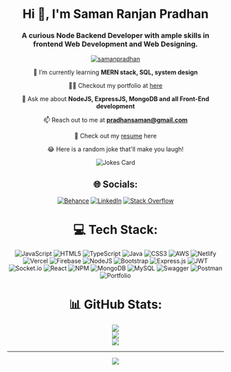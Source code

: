<!-- <div style="disply:flex;flex-direction:column;justify-content:center"> -->
<div align="center" dir="auto">
<h1 align="center">Hi 👋, I'm Saman Ranjan Pradhan</h1>
<h3 align="center">A curious Node Backend Developer with ample skills in frontend Web Development and Web Designing.</h3>


<p > <a href="https://github.com/ryo-ma/github-profile-trophy"><img src="https://github-profile-trophy.vercel.app/?username=samanpradhan" alt="samanpradhan" /></a> </p>

 🌱 I’m currently learning **MERN stack, SQL, system design**

 👨‍💻 Checkout my portfolio at <a href="https://SamanPradhan.github.io/" rel="nofollow">here</a>

 💬 Ask me about **NodeJS, ExpressJS, MongoDB and all Front-End development**

 📫 Reach out to me at **pradhansaman@gmail.com**

 📜 Check out my <a href="https://drive.google.com/file/d/1lubZiPX_Q1skORjKuNyY-rLHMvR68uAa/view?usp=sharing"> resume</a> here
 
 😂 Here is a random joke that'll make you laugh!
 
 
 
![Jokes Card](https://readme-jokes.vercel.app/api)

## 🌐 Socials:
[![Behance](https://img.shields.io/badge/Behance-1769ff?logo=behance&logoColor=white)](https://behance.net/samanpradhan) [![LinkedIn](https://img.shields.io/badge/LinkedIn-%230077B5.svg?logo=linkedin&logoColor=white)](https://linkedin.com/in/samanpradhan) [![Stack Overflow](https://img.shields.io/badge/-Stackoverflow-FE7A16?logo=stack-overflow&logoColor=white)](https://stackoverflow.com/users/21087344) 

# 💻 Tech Stack:
![JavaScript](https://img.shields.io/badge/javascript-%23323330.svg?style=for-the-badge&logo=javascript&logoColor=%23F7DF1E) ![HTML5](https://img.shields.io/badge/html5-%23E34F26.svg?style=for-the-badge&logo=html5&logoColor=white) ![TypeScript](https://img.shields.io/badge/typescript-%23007ACC.svg?style=for-the-badge&logo=typescript&logoColor=white) ![Java](https://img.shields.io/badge/java-%23ED8B00.svg?style=for-the-badge&logo=java&logoColor=white) ![CSS3](https://img.shields.io/badge/css3-%231572B6.svg?style=for-the-badge&logo=css3&logoColor=white) ![AWS](https://img.shields.io/badge/AWS-%23FF9900.svg?style=for-the-badge&logo=amazon-aws&logoColor=white) ![Netlify](https://img.shields.io/badge/netlify-%23000000.svg?style=for-the-badge&logo=netlify&logoColor=#00C7B7) ![Vercel](https://img.shields.io/badge/vercel-%23000000.svg?style=for-the-badge&logo=vercel&logoColor=white) ![Firebase](https://img.shields.io/badge/firebase-%23039BE5.svg?style=for-the-badge&logo=firebase) ![NodeJS](https://img.shields.io/badge/node.js-6DA55F?style=for-the-badge&logo=node.js&logoColor=white) ![Bootstrap](https://img.shields.io/badge/bootstrap-%23563D7C.svg?style=for-the-badge&logo=bootstrap&logoColor=white) ![Express.js](https://img.shields.io/badge/express.js-%23404d59.svg?style=for-the-badge&logo=express&logoColor=%2361DAFB) ![JWT](https://img.shields.io/badge/JWT-black?style=for-the-badge&logo=JSON%20web%20tokens) ![Socket.io](https://img.shields.io/badge/Socket.io-black?style=for-the-badge&logo=socket.io&badgeColor=010101) ![React](https://img.shields.io/badge/react-%2320232a.svg?style=for-the-badge&logo=react&logoColor=%2361DAFB) ![NPM](https://img.shields.io/badge/NPM-%23000000.svg?style=for-the-badge&logo=npm&logoColor=white) ![MongoDB](https://img.shields.io/badge/MongoDB-%234ea94b.svg?style=for-the-badge&logo=mongodb&logoColor=white) ![MySQL](https://img.shields.io/badge/adobeillustrator-%23FF9A00.svg?style=for-the-badge&logo=adobeillustrator&logoColor=white) ![Swagger](https://img.shields.io/badge/-Swagger-%23Clojure?style=for-the-badge&logo=swagger&logoColor=white) ![Postman](https://img.shields.io/badge/Postman-FF6C37?style=for-the-badge&logo=postman&logoColor=white) ![Portfolio](https://img.shields.io/badge/Portfolio-%23000000.svg?style=for-the-badge&logo=firefox&logoColor=#FF7139)
# 📊 GitHub Stats:
![](https://github-readme-stats.vercel.app/api?username=SamanPradhan&theme=dark&hide_border=false&include_all_commits=false&count_private=false)<br/>
![](https://github-readme-streak-stats.herokuapp.com/?user=SamanPradhan&theme=dark&hide_border=false)<br/>
![](https://github-readme-stats.vercel.app/api/top-langs/?username=SamanPradhan&theme=dark&hide_border=false&include_all_commits=false&count_private=false&layout=compact)

---
[![](https://visitcount.itsvg.in/api?id=SamanPradhan&icon=0&color=0)](https://visitcount.itsvg.in)

<!-- Proudly created with GPRM ( https://gprm.itsvg.in ) -->
  
  </div>

